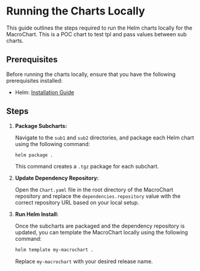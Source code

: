 # Running the Charts Locally

This guide outlines the steps required to run the Helm charts locally for the MacroChart. This is a POC chart to test tpl and pass values between sub charts.

## Prerequisites

Before running the charts locally, ensure that you have the following prerequisites installed:

- Helm: [Installation Guide](https://helm.sh/docs/intro/install/)

## Steps

1. **Package Subcharts:**

   Navigate to the `sub1` and `sub2` directories, and package each Helm chart using the following command:

   ```bash
   helm package .
   ```

   This command creates a `.tgz` package for each subchart.

2. **Update Dependency Repository:**

   Open the `Chart.yaml` file in the root directory of the MacroChart repository and replace the `dependencies.repository` value with the correct repository URL based on your local setup.

3. **Run Helm Install:**

   Once the subcharts are packaged and the dependency repository is updated, you can template the MacroChart locally using the following command:

   ```bash
   helm template my-macrochart .
   ```

   Replace `my-macrochart` with your desired release name.